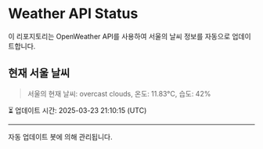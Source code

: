 
# Weather API Status

이 리포지토리는 OpenWeather API를 사용하여 서울의 날씨 정보를 자동으로 업데이트합니다.

## 현재 서울 날씨
> 서울의 현재 날씨: overcast clouds, 온도: 11.83°C, 습도: 42%

⏳ 업데이트 시간: 2025-03-23 21:10:15 (UTC)

---
자동 업데이트 봇에 의해 관리됩니다.
